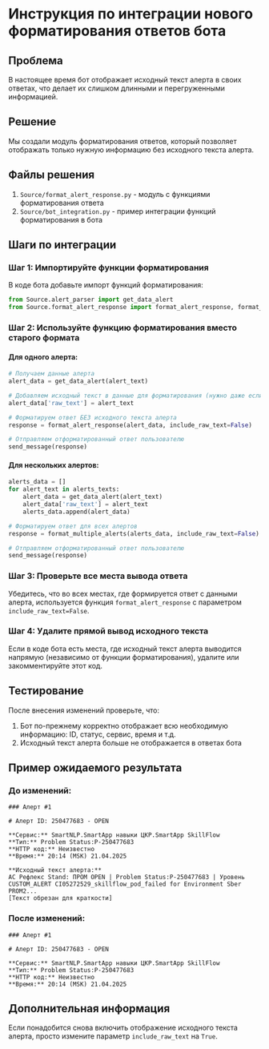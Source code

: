 # Инструкция по интеграции нового форматирования ответов бота

## Проблема
В настоящее время бот отображает исходный текст алерта в своих ответах, что делает их слишком длинными и перегруженными информацией.

## Решение
Мы создали модуль форматирования ответов, который позволяет отображать только нужную информацию без исходного текста алерта.

## Файлы решения
1. `Source/format_alert_response.py` - модуль с функциями форматирования ответа
2. `Source/bot_integration.py` - пример интеграции функций форматирования в бота

## Шаги по интеграции

### Шаг 1: Импортируйте функции форматирования
В коде бота добавьте импорт функций форматирования:

```python
from Source.alert_parser import get_data_alert
from Source.format_alert_response import format_alert_response, format_multiple_alerts
```

### Шаг 2: Используйте функцию форматирования вместо старого формата

#### Для одного алерта:
```python
# Получаем данные алерта
alert_data = get_data_alert(alert_text)

# Добавляем исходный текст в данные для форматирования (нужно даже если не будем его показывать)
alert_data['raw_text'] = alert_text

# Форматируем ответ БЕЗ исходного текста алерта
response = format_alert_response(alert_data, include_raw_text=False)

# Отправляем отформатированный ответ пользователю
send_message(response)
```

#### Для нескольких алертов:
```python
alerts_data = []
for alert_text in alerts_texts:
    alert_data = get_data_alert(alert_text)
    alert_data['raw_text'] = alert_text
    alerts_data.append(alert_data)

# Форматируем ответ для всех алертов
response = format_multiple_alerts(alerts_data, include_raw_text=False)

# Отправляем отформатированный ответ пользователю
send_message(response)
```

### Шаг 3: Проверьте все места вывода ответа
Убедитесь, что во всех местах, где формируется ответ с данными алерта, используется функция `format_alert_response` с параметром `include_raw_text=False`.

### Шаг 4: Удалите прямой вывод исходного текста
Если в коде бота есть места, где исходный текст алерта выводится напрямую (независимо от функции форматирования), удалите или закомментируйте этот код.

## Тестирование
После внесения изменений проверьте, что:
1. Бот по-прежнему корректно отображает всю необходимую информацию: ID, статус, сервис, время и т.д.
2. Исходный текст алерта больше не отображается в ответах бота

## Пример ожидаемого результата

### До изменений:
```
### Алерт #1

# Алерт ID: 250477683 - OPEN

**Сервис:** SmartNLP.SmartApp навыки ЦКР.SmartApp SkillFlow
**Тип:** Problem Status:P-250477683
**HTTP код:** Неизвестно
**Время:** 20:14 (MSK) 21.04.2025

**Исходный текст алерта:**
АС Рефлекс Stand: ПРОМ OPEN | Problem Status:P-250477683 | Уровень CUSTOM_ALERT CI05272529_skillflow_pod_failed for Environment Sber PROM2...
[Текст обрезан для краткости]
```

### После изменений:
```
### Алерт #1

# Алерт ID: 250477683 - OPEN

**Сервис:** SmartNLP.SmartApp навыки ЦКР.SmartApp SkillFlow
**Тип:** Problem Status:P-250477683
**HTTP код:** Неизвестно
**Время:** 20:14 (MSK) 21.04.2025
```

## Дополнительная информация
Если понадобится снова включить отображение исходного текста алерта, просто измените параметр `include_raw_text` на `True`. 